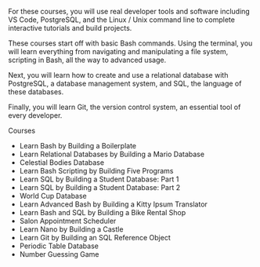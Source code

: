 For these courses, you will use real developer tools and software including VS Code, PostgreSQL, and the Linux / Unix command line to complete interactive tutorials and build projects.

These courses start off with basic Bash commands. Using the terminal, you will learn everything from navigating and manipulating a file system, scripting in Bash, all the way to advanced usage.

Next, you will learn how to create and use a relational database with PostgreSQL, a database management system, and SQL, the language of these databases.

Finally, you will learn Git, the version control system, an essential tool of every developer.

Courses
<ul>
<li>Learn Bash by Building a Boilerplate
<li>Learn Relational Databases by Building a Mario Database
<li>Celestial Bodies Database
<li>Learn Bash Scripting by Building Five Programs
<li>Learn SQL by Building a Student Database: Part 1
<li>Learn SQL by Building a Student Database: Part 2
<li>World Cup Database
<li>Learn Advanced Bash by Building a Kitty Ipsum Translator
<li>Learn Bash and SQL by Building a Bike Rental Shop
<li>Salon Appointment Scheduler
<li>Learn Nano by Building a Castle
<li>Learn Git by Building an SQL Reference Object
<li>Periodic Table Database
<li>Number Guessing Game
</ul>
